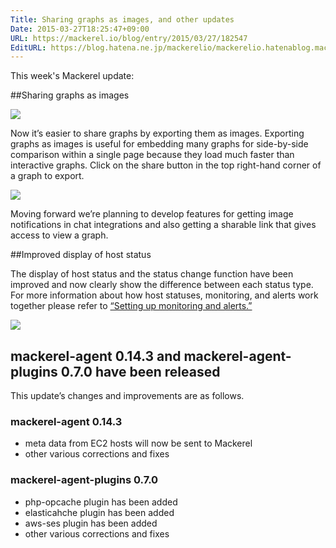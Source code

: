 ```yaml
---
Title: Sharing graphs as images, and other updates
Date: 2015-03-27T18:25:47+09:00
URL: https://mackerel.io/blog/entry/2015/03/27/182547
EditURL: https://blog.hatena.ne.jp/mackerelio/mackerelio.hatenablog.mackerel.io/atom/entry/8454420450089477640
---
```


This week's Mackerel update:

##Sharing graphs as images

![](https://cdn-ak.f.st-hatena.com/images/fotolife/m/mackerelio/20150804/20150804164314.png)

Now it’s easier to share graphs by exporting them as images. Exporting graphs as images is useful for embedding many graphs for side-by-side comparison within a single page because they load much faster than interactive graphs. Click on the share button in the top right-hand corner of a graph to export.

![](https://cdn-ak.f.st-hatena.com/images/fotolife/m/mackerelio/20150804/20150804164322.png)

Moving forward we’re planning to develop features for getting image notifications in chat integrations and also getting a sharable link that gives access to view a graph.

##Improved display of host status

The display of host status and the status change function have been improved and now clearly show the difference between each status type. For more information about how host statuses, monitoring, and alerts work together please refer to [“Setting up monitoring and alerts.”](https://mackerel.io/docs/entry/howto/alerts)

![](https://cdn-ak.f.st-hatena.com/images/fotolife/m/mackerelio/20150804/20150804164317.png)

## mackerel-agent 0.14.3 and mackerel-agent-plugins 0.7.0 have been released

This update’s changes and improvements are as follows.

### mackerel-agent 0.14.3

- meta data from EC2 hosts will now be sent to Mackerel
- other various corrections and fixes

### mackerel-agent-plugins 0.7.0

- php-opcache plugin has been added
- elasticahche plugin has been added
- aws-ses plugin has been added
- other various corrections and fixes
